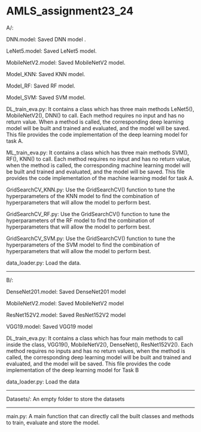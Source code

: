 # AMLS_assignment23_24

A/:

DNN.model: Saved DNN model .

LeNet5.model: Saved LeNet5 model.

MobileNetV2.model: Saved MobileNetV2 model.

Model_KNN: Saved KNN model.

Model_RF: Saved RF model.

Model_SVM: Saved SVM model.

DL_train_eva.py: It contains a class which has three main 
methods LeNet5(), MobileNetV2(), DNN() to call. Each method 
requires no input and has no return value. When a method is called, 
the corresponding deep learning model will be built and trained 
and evaluated, and the model will be saved. This file provides 
the code implementation of the deep learning model for task A.

ML_train_eva.py: It contains a class which has three 
main methods SVM(), RF(), KNN() to call. Each method requires 
no input and has no return value, when the method is called, 
the corresponding machine learning model will be built and 
trained and evaluated, and the model will be saved. 
This file provides the 
code implementation of the machine learning model for task A.

GridSearchCV_KNN.py: Use the GridSearchCV() function to 
tune the hyperparameters of the KNN model to find the combination of 
hyperparameters that will allow the model to perform best.

GridSearchCV_RF.py: Use the GridSearchCV() function to 
tune the hyperparameters of the RF model to find the combination of 
hyperparameters that will allow the model to perform best.

GridSearchCV_SVM.py: Use the GridSearchCV() function to 
tune the hyperparameters of the SVM model to find the combination of 
hyperparameters that will allow the model to perform best.

data_loader.py: Load the data.

--------------------------------
B/:

DenseNet201.model: Saved DenseNet201 model

MobileNetV2.model: Saved MobileNetV2 model

ResNet152V2.model: Saved ResNet152V2 model

VGG19.model: Saved VGG19 model

DL_train_eva.py: It contains a class which 
has four main methods to call inside the class, 
VGG19(), MobileNetV2(), DenseNet(), ResNet152V2(). 
Each method requires no inputs and has no return values, 
when the method is called, the corresponding deep learning 
model will be built and trained and evaluated, and the model 
will be saved. This file provides 
the code implementation of the deep learning model for Task B

data_loader.py: Load the data

-----------------
Datasets/: An empty folder to store the datasets

-------------------
main.py: A main function that can directly call the built classes 
and methods to train, evaluate and store the model.





